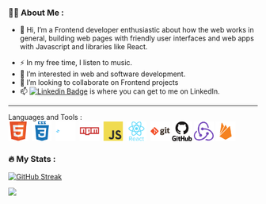 <!-- <div id="header" align="center">
  <img src="https://media.giphy.com/media/Dh5q0sShxgp13DwrvG/giphy.gif" width="600" height="300"/>
</div>
<div id="badges" align="center">
  <a href="https://www.linkedin.com/in/darasimi-oni-169032236/">
    <img src="https://img.shields.io/badge/LinkedIn-blue?style=for-the-badge&logo=linkedin&logoColor=white" alt="LinkedIn Badge"/>
  </a>
  <a href="https://twitter.com/theDarasimi">
    <img src="https://img.shields.io/badge/Twitter-blue?style=for-the-badge&logo=twitter&logoColor=white" alt="Twitter Badge"/>
  </a>
</div>
<hr>
<div align="center">
  <img src="https://media.giphy.com/media/QHE5gWI0QjqF2/giphy.gif" width="600" height="300"/>
</div> -->


### :man_technologist: About Me :
-  :telescope:  Hi, I’m a Frontend developer enthusiastic about how the web works in general, building web pages with friendly user interfaces and  web apps with Javascript and libraries like React.
<!-- - :seedling:Progressing Fullstack by exploring Reactjs -->
- :zap: In my free time, I listen to music.
- 👀 I’m interested in web and software development.
- 💞️ I’m looking to collaborate on Frontend projects
- 📫 [![Linkedin Badge](https://img.shields.io/badge/-dideoluwa-blue?style=flat&logo=Linkedin&logoColor=white)](https://www.linkedin.com/in/darasimi-oni-169032236/) is where you can get to me on LinkedIn.
<hr>
Languages and Tools :
<div>
  <img src="https://github.com/devicons/devicon/blob/master/icons/html5/html5-original.svg" title="HTML5" alt="HTML" width="40" height="40"/>&nbsp;
  <img src="https://github.com/devicons/devicon/blob/master/icons/css3/css3-plain-wordmark.svg"  title="CSS3" alt="CSS" width="40" height="40"/>&nbsp;
  <img src="https://github.com/devicons/devicon/blob/master/icons/tailwindcss/tailwindcss-original-wordmark.svg" title="tailwind" alt="tailwind" width="40" height="40"/>&nbsp;
 <img src="https://github.com/devicons/devicon/blob/master/icons/npm/npm-original-wordmark.svg" title="Heroku" alt="Heroku" width="40" height="40"/>&nbsp;
 <img src="https://github.com/devicons/devicon/blob/master/icons/javascript/javascript-original.svg" title="JavaScript" alt="JavaScript" width="40" height="40"/>&nbsp;
  <img src="https://github.com/devicons/devicon/blob/master/icons/react/react-original-wordmark.svg" title="React" alt="React" width="40" height="40"/>&nbsp;
  <img src="https://github.com/devicons/devicon/blob/master/icons/git/git-original-wordmark.svg" title="Git" **alt="Git" width="40" height="40"/>
   <img src="https://github.com/devicons/devicon/blob/master/icons/github/github-original-wordmark.svg" title="Github" **alt="Github" width="40" height="40"/>
    <img src="https://raw.githubusercontent.com/devicons/devicon/1119b9f84c0290e0f0b38982099a2bd027a48bf1/icons/redux/redux-original.svg" title="Github" **alt="Github" width="40" height="40"/>
   <img src="https://raw.githubusercontent.com/devicons/devicon/1119b9f84c0290e0f0b38982099a2bd027a48bf1/icons/firebase/firebase-plain.svg" title="Github" **alt="Github" width="40" height="40"/>
</div>

### :fire: My Stats :
[![GitHub Streak](https://github-readme-streak-stats.herokuapp.com?user=Dideoluwa&theme=merko)](https://git.io/streak-stats)

![](https://komarev.com/ghpvc/?username=Dideoluwa)

